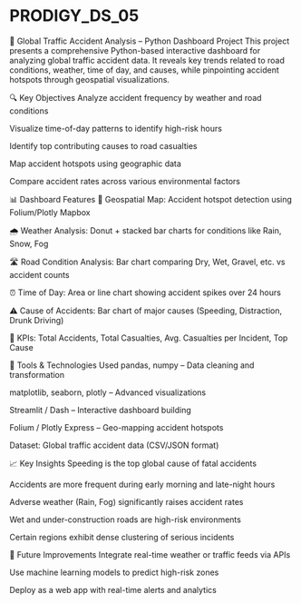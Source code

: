 # PRODIGY_DS_05
🚦 Global Traffic Accident Analysis – Python Dashboard Project
This project presents a comprehensive Python-based interactive dashboard for analyzing global traffic accident data. It reveals key trends related to road conditions, weather, time of day, and causes, while pinpointing accident hotspots through geospatial visualizations.

🔍 Key Objectives
Analyze accident frequency by weather and road conditions

Visualize time-of-day patterns to identify high-risk hours

Identify top contributing causes to road casualties

Map accident hotspots using geographic data

Compare accident rates across various environmental factors

📊 Dashboard Features
📍 Geospatial Map: Accident hotspot detection using Folium/Plotly Mapbox

🌧 Weather Analysis: Donut + stacked bar charts for conditions like Rain, Snow, Fog

🛣 Road Condition Analysis: Bar chart comparing Dry, Wet, Gravel, etc. vs accident counts

⏰ Time of Day: Area or line chart showing accident spikes over 24 hours

⚠ Cause of Accidents: Bar chart of major causes (Speeding, Distraction, Drunk Driving)

📌 KPIs: Total Accidents, Total Casualties, Avg. Casualties per Incident, Top Cause

🧰 Tools & Technologies Used
pandas, numpy – Data cleaning and transformation

matplotlib, seaborn, plotly – Advanced visualizations

Streamlit / Dash – Interactive dashboard building

Folium / Plotly Express – Geo-mapping accident hotspots

Dataset: Global traffic accident data (CSV/JSON format)

📈 Key Insights
Speeding is the top global cause of fatal accidents

Accidents are more frequent during early morning and late-night hours

Adverse weather (Rain, Fog) significantly raises accident rates

Wet and under-construction roads are high-risk environments

Certain regions exhibit dense clustering of serious incidents

🚀 Future Improvements
Integrate real-time weather or traffic feeds via APIs

Use machine learning models to predict high-risk zones

Deploy as a web app with real-time alerts and analytics
